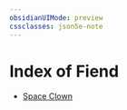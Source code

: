 ```yaml
---
obsidianUIMode: preview
cssclasses: json5e-note
---
```

# Index of Fiend

- [Space Clown](space-clown-bam.md)
